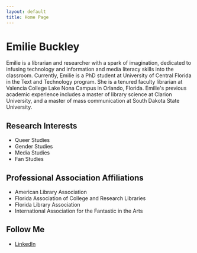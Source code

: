 ```yaml
---
layout: default
title: Home Page
---
```

# Emilie Buckley
Emilie is a librarian and researcher with a spark of imagination, dedicated to infusing technology and information and media literacy skills into the classroom. Currently, Emilie is a PhD student at University of Central Florida in the Text and Technology program. She is a tenured faculty librarian at Valencia College Lake Nona Campus in Orlando, Florida. Emilie's previous academic experience includes a master of library science at Clarion University, and a master of mass communication at South Dakota State University. 

## Research Interests
* Queer Studies
* Gender Studies
* Media Studies
* Fan Studies


## Professional Association Affiliations
* American Library Association
* Florida Association of College and Research Libraries
* Florida Library Association
* International Association for the Fantastic in the Arts

## Follow Me
* [LinkedIn](https://www.linkedin.com/in/emiliebuckley/)
